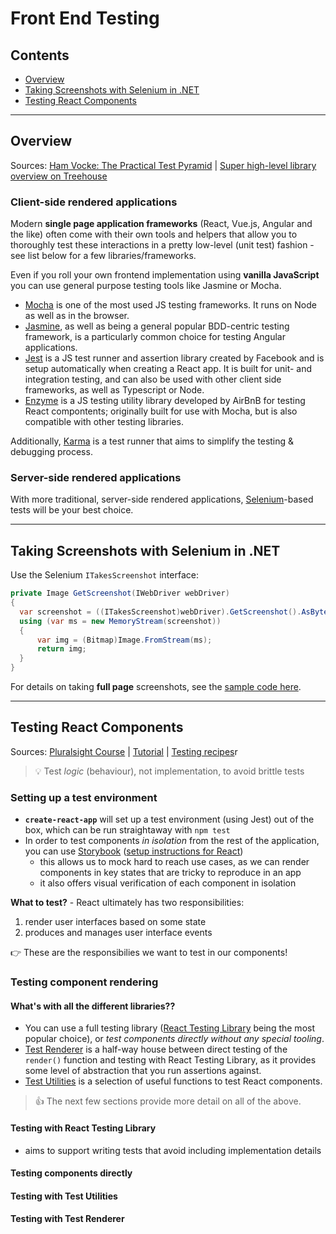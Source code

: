 # Front End Testing
## Contents
- [Overview](#overview)
- [Taking Screenshots with Selenium in .NET](#taking-screenshots-with-selenium-in-net)
- [Testing React Components](#testing-react-components)

____________________________________

## Overview
Sources: [Ham Vocke: The Practical Test Pyramid](https://martinfowler.com/articles/practical-test-pyramid.html) | [Super high-level library overview on Treehouse](https://teamtreehouse.com/library/testing-javascript)

### Client-side rendered applications 
Modern **single page application frameworks** (React, Vue.js, Angular and the like) often come with their own tools and helpers that allow you to thoroughly test these interactions in a pretty low-level (unit test) fashion - see list below for a few libraries/frameworks.

Even if you roll your own frontend implementation using **vanilla JavaScript** you can use general purpose testing tools like Jasmine or Mocha.

* [Mocha](https://mochajs.org/) is one of the most used JS testing frameworks. It runs on Node as well as in the browser.
* [Jasmine](https://jasmine.github.io/), as well as being a general popular BDD-centric testing framework, is a particularly common choice for testing Angular applications.
* [Jest](https://jestjs.io/) is a JS test runner and assertion library created by Facebook and is setup automatically when creating a React app. It is built for unit- and integration testing, and can also be used with other client side frameworks, as well as Typescript or Node.
* [Enzyme](https://airbnb.io/enzyme/) is a JS testing utility library developed by AirBnB for testing React compontents; originally built for use with Mocha, but is also compatible with other testing libraries.

Additionally, [Karma](https://karma-runner.github.io/latest/index.html) is a test runner that aims to simplify the testing & debugging process.

### Server-side rendered applications 
With more traditional, server-side rendered applications, [Selenium](https://www.seleniumhq.org/)-based tests will be your best choice.

____________________________________

## Taking Screenshots with Selenium in .NET
Use the Selenium `ITakesScreenshot` interface:
```c#
private Image GetScreenshot(IWebDriver webDriver)
{
  var screenshot = ((ITakesScreenshot)webDriver).GetScreenshot().AsByteArray;
  using (var ms = new MemoryStream(screenshot))
  {
      var img = (Bitmap)Image.FromStream(ms);
      return img;
  }
}
```
For details on taking **full page** screenshots, see the [sample code here](https://github.com/minkaotic/code-quality-notes/blob/master/selenium-testing.md).

____________________________________

## Testing React Components
Sources: [Pluralsight Course](https://www.pluralsight.com/courses/testing-react-components) | [Tutorial](https://jestjs.io/docs/en/tutorial-react) | [Testing recipes](https://reactjs.org/docs/testing-recipes.html)r
> :bulb: Test *logic* (behaviour), not implementation, to avoid brittle tests

### Setting up a test environment
- **`create-react-app`** will set up a test environment (using Jest) out of the box, which can be run straightaway with `npm test`
- In order to test components *in isolation* from the rest of the application, you can use [Storybook](https://storybook.js.org/) ([setup instructions for React](https://www.learnstorybook.com/intro-to-storybook/react/en/get-started/))
  - this allows us to mock hard to reach use cases, as we can render components in key states that are tricky to reproduce in an app
  - it also offers visual verification of each component in isolation

**What to test?** - React ultimately has two responsibilities:
1. render user interfaces based on some state
2. produces and manages user interface events

:point_right: These are the responsibilies we want to test in our components!

### Testing component rendering
#### What's with all the different libraries??
- You can use a full testing library ([React Testing Library](https://testing-library.com/docs/react-testing-library/example-intro) being the most popular choice), or *test components directly without any special tooling*.
- [Test Renderer](https://reactjs.org/docs/test-renderer.html) is a half-way house between direct testing of the `render()` function and testing with React Testing Library, as it provides some level of abstraction that you run assertions against.
- [Test Utilities](https://reactjs.org/docs/test-utils.html) is a selection of useful functions to test React components.

> :+1: The next few sections provide more detail on all of the above.

#### Testing with React Testing Library
- aims to support writing tests that avoid including implementation details


#### Testing components directly


#### Testing with Test Utilities

#### Testing with Test Renderer


